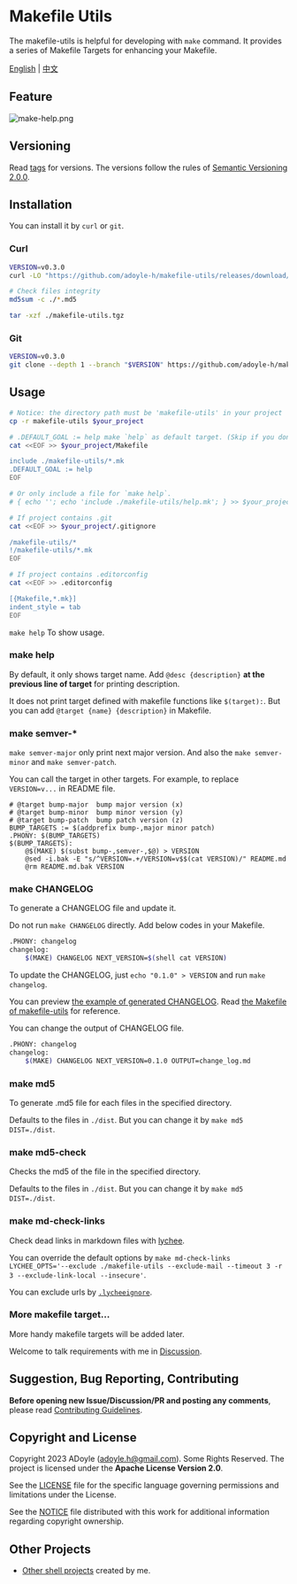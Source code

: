 # Makefile Utils

The makefile-utils is helpful for developing with `make` command.
It provides a series of Makefile Targets for enhancing your Makefile.

[English](./README.md) | [中文](./README.zh.md)

## Feature

![make-help.png](https://media.githubusercontent.com/media/adoyle-h/_imgs/master/github/makefile-utils/make-help.png)

## Versioning

Read [tags][] for versions.
The versions follow the rules of [Semantic Versioning 2.0.0](http://semver.org/spec/v2.0.0.html).

## Installation

You can install it by `curl` or `git`.

### Curl

```sh
VERSION=v0.3.0
curl -LO "https://github.com/adoyle-h/makefile-utils/releases/download/$VERSION/makefile-utils.tgz{,.md5}"

# Check files integrity
md5sum -c ./*.md5

tar -xzf ./makefile-utils.tgz
```

### Git

```sh
VERSION=v0.3.0
git clone --depth 1 --branch "$VERSION" https://github.com/adoyle-h/makefile-utils.git
```

## Usage
<!-- editorconfig-checker-disable -->

```sh
# Notice: the directory path must be 'makefile-utils' in your project
cp -r makefile-utils $your_project

# .DEFAULT_GOAL := help make `help` as default target. (Skip if you don't need)
cat <<EOF >> $your_project/Makefile

include ./makefile-utils/*.mk
.DEFAULT_GOAL := help
EOF

# Or only include a file for `make help`.
# { echo ''; echo 'include ./makefile-utils/help.mk'; } >> $your_project/Makefile

# If project contains .git
cat <<EOF >> $your_project/.gitignore

/makefile-utils/*
!/makefile-utils/*.mk
EOF

# If project contains .editorconfig
cat <<EOF >> .editorconfig

[{Makefile,*.mk}]
indent_style = tab
EOF
```

`make help` To show usage.

### make help

By default, it only shows target name. Add `@desc {description}` **at the previous line of target** for printing description.

It does not print target defined with makefile functions like `$(target):`. But you can add `@target {name} {description}` in Makefile.

### make semver-*

`make semver-major` only print next major version. And also the `make semver-minor` and `make semver-patch`.

You can call the target in other targets.
For example, to replace `VERSION=v...` in README file.

```make
# @target bump-major  bump major version (x)
# @target bump-minor  bump minor version (y)
# @target bump-patch  bump patch version (z)
BUMP_TARGETS := $(addprefix bump-,major minor patch)
.PHONY: $(BUMP_TARGETS)
$(BUMP_TARGETS):
	@$(MAKE) $(subst bump-,semver-,$@) > VERSION
	@sed -i.bak -E "s/^VERSION=.+/VERSION=v$$(cat VERSION)/" README.md
	@rm README.md.bak VERSION
```

### make CHANGELOG

To generate a CHANGELOG file and update it.

Do not run `make CHANGELOG` directly. Add below codes in your Makefile.

```sh
.PHONY: changelog
changelog:
	$(MAKE) CHANGELOG NEXT_VERSION=$(shell cat VERSION)
```

To update the CHANGELOG, just `echo "0.1.0" > VERSION` and run `make changelog`.

You can preview [the example of generated CHANGELOG](./CHANGELOG.md).
Read [the Makefile of makefile-utils](./Makefile) for reference.

You can change the output of CHANGELOG file.

```sh
.PHONY: changelog
changelog:
	$(MAKE) CHANGELOG NEXT_VERSION=0.1.0 OUTPUT=change_log.md
```

### make md5

To generate .md5 file for each files in the specified directory.

Defaults to the files in `./dist`. But you can change it by `make md5 DIST=./dist`.

### make md5-check

Checks the md5 of the file in the specified directory.

Defaults to the files in `./dist`. But you can change it by `make md5 DIST=./dist`.

### make md-check-links

Check dead links in markdown files with [lychee](https://github.com/lycheeverse/lychee).

You can override the default options by `make md-check-links LYCHEE_OPTS='--exclude ./makefile-utils --exclude-mail --timeout 3 -r 3 --exclude-link-local --insecure'`.

You can exclude urls by [`.lycheeignore`](https://github.com/lycheeverse/lychee#ignoring-links).

### More makefile target...

More handy makefile targets will be added later.

Welcome to talk requirements with me in [Discussion](https://github.com/adoyle-h/makefile-utils/discussions).

## Suggestion, Bug Reporting, Contributing

**Before opening new Issue/Discussion/PR and posting any comments**, please read [Contributing Guidelines](https://gcg.adoyle.me/CONTRIBUTING).

## Copyright and License

Copyright 2023 ADoyle (adoyle.h@gmail.com). Some Rights Reserved.
The project is licensed under the **Apache License Version 2.0**.

See the [LICENSE][] file for the specific language governing permissions and limitations under the License.

See the [NOTICE][] file distributed with this work for additional information regarding copyright ownership.

## Other Projects

- [Other shell projects](https://github.com/adoyle-h?tab=repositories&q=&type=source&language=shell&sort=stargazers) created by me.


<!-- links -->

[tags]: https://github.com/adoyle-h/makefile-utils/tags
[LICENSE]: ./LICENSE
[NOTICE]: ./NOTICE
